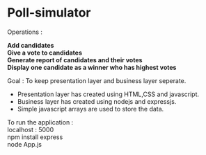 # Poll-simulator

Operations :

**Add candidates**  
**Give a vote to candidates**  
**Generate report of candidates and their votes**  
**Display one candidate as a winner who has highest votes**   

Goal : To keep presentation layer and business layer seperate.

- Presentation layer has created using HTML,CSS and javascript.
- Business layer has created using nodejs and expressjs.
- Simple javascript arrays are used to store the data.

To run the application :  
localhost : 5000  
npm install express  
node App.js   
